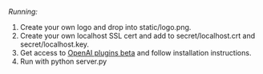 *Running:*
1. Create your own logo and drop into static/logo.png.
2. Create your own localhost SSL cert and add to secret/localhost.crt and secret/localhost.key.
3. Get access to [OpenAI plugins beta](https://platform.openai.com/docs/plugins/introduction) and follow 
   installation instructions.
4. Run with python server.py